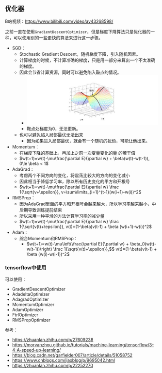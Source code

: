 
## 优化器

B站视频：https://www.bilibili.com/video/av43268598/

之前一直在使用`GradientDescentOptimizer`，但是梯度下降算法只是优化器的一种，可以使用别的一些更快的算法来进行这一步骤。

- SGD：
  - Stochastic Gradient Descent，随机梯度下降，引入随机因素。
  - 计算梯度的时候，不计算准确的梯度，只是用一部分来算出一个不太准确的梯度。
  - 因此会节省计算资源，同时可以避免陷入鞍点的情况。
    - ![saddle point](Tensorflow04-Optimizer.assets/1549891679229.png)
    - 鞍点处梯度为0，无法更新。
  - 也可以避免陷入局部最优无法出来
    - 因为如果进入局部最优，就会有一个随机的扰动，可能让他出来。   
- Momentum：
  - 在梯度下降的基础上，再加上之前一次变量变化的量 的若干倍
  - $w(t+1)=w(t)-\mu\frac{\partial E}{\partial w} + \beta(w(t)-w(t-1)), 0\le \beta < 1$
- AdaGrad：
  - 考虑两个不同方向的变化，将震荡比较大的方向的变化减小
  - 因此相当于降低学习率，除以所有历史变化的平方和开根号
  - $w(t+1)=w(t)-\mu\frac{\partial E}{\partial w} \frac 1{\sqrt{v+\epsilon}}, v=\sum\limits_{i=1}^{t-1}(w(i+1)-w(i))^2$
- RMSProp：
  - 因为AdaGrad里面的平方和开根号会越来越大，所以学习率越来越小，中后期导致训练提前结束
  - 所以采用一种平滑的方法计算学习率的减少量
  - $w(t+1)=w(t)-\mu\frac{\partial E}{\partial w} \frac 1{\sqrt{v(t)+\epsilon}}, v(t)=(1-\beta)v(t-1) + \beta (w(i+1)-w(i))^2$
- Adam：
  - 综合Momentum和RMSProp：
    - $w(t+1)=w(t)-\mu\left(\frac{\partial E}{\partial w} + \beta_0(w(t)-w(t-1))\right) \frac 1{\sqrt{v(t)+\epsilon}},$$ v(t)=(1-\beta)v(t-1) + \beta (w(i)-w(i-1))^2$

### tensorflow中使用

可以使用：

- GradientDescentOptimizer
- AdadeltaOptimizer
- AdagradOptimizer
- MomentumOptimizer
- AdamOptimizer
- FtrlOptimizer
- RMSPropOptimizer


参考：
- https://zhuanlan.zhihu.com/p/27609238
- https://morvanzhou.github.io/tutorials/machine-learning/tensorflow/3-4-A-speed-up-learning/
- https://blog.csdn.net/garfielder007/article/details/51058752
- https://www.cnblogs.com/jiaxblog/p/9695042.html
- https://zhuanlan.zhihu.com/p/22252270


```python

```
